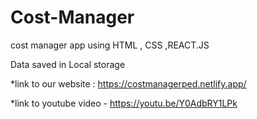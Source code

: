# Cost-Manager
cost manager app using HTML , CSS ,REACT.JS

Data saved in Local storage

*link to our website : https://costmanagerped.netlify.app/

*link to youtube video - https://youtu.be/Y0AdbRY1LPk
